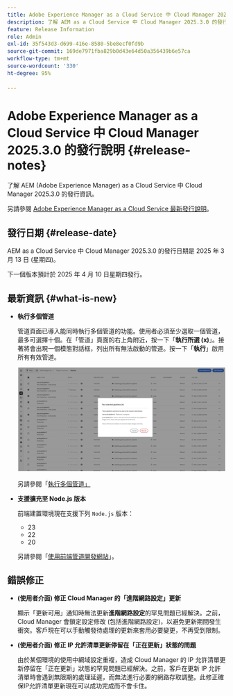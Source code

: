 ```yaml
---
title: Adobe Experience Manager as a Cloud Service 中 Cloud Manager 2025.3.0 的發行說明
description: 了解 AEM as a Cloud Service 中 Cloud Manager 2025.3.0 的發行資訊。
feature: Release Information
role: Admin
exl-id: 35f543d3-d699-416e-8580-5be8ecf0fd9b
source-git-commit: 169de7971fba829b0d43e64d50a356439b6e57ca
workflow-type: tm+mt
source-wordcount: '330'
ht-degree: 95%

---
```


# Adobe Experience Manager as a Cloud Service 中 Cloud Manager 2025.3.0 的發行說明 {#release-notes}

<!-- https://wiki.corp.adobe.com/display/DMSArchitecture/Cloud+Manager+2025.03.0+Release -->

了解 AEM (Adobe Experience Manager) as a Cloud Service 中 Cloud Manager 2025.3.0 的發行資訊。


另請參閱 [Adobe Experience Manager as a Cloud Service 最新發行說明](/help/release-notes/release-notes-cloud/release-notes-current.md)。

## 發行日期 {#release-date}

AEM as a Cloud Service 中 Cloud Manager 2025.3.0 的發行日期是 2025 年 3 月 13 日 (星期四)。

下一個版本預計於 2025 年 4 月 10 日星期四發行。

## 最新資訊 {#what-is-new}

* **執行多個管道**

  管道頁面已導入能同時執行多個管道的功能。使用者必須至少選取一個管道，最多可選擇十個。在「管道」頁面的右上角附近，按一下「**執行所選 (x)**」。接著將會出現一個模態對話框，列出所有無法啟動的管道。按一下「**執行**」啟用所有有效管道。

  ![執行所選管道對話框](/help/implementing/cloud-manager/release-notes/assets/run-selected-pipelines.png)

  另請參閱「[執行多個管道」](/help/implementing/cloud-manager/configuring-pipelines/managing-pipelines.md#run-multiple-pipelines)

* **支援擴充至 Node.js 版本**

  前端建置環境現在支援下列 `Node.js` 版本：

   * 23
   * 22
   * 20

  另請參閱「[使用前端管道開發網站](/help/implementing/developing/introduction/developing-with-front-end-pipelines.md#node-versions)」。<!-- CMGR-65307 -->

<!--
## Private beta program {#private-beta-program}

Be a part of Cloud Manager's private beta program and have a chance to test upcoming features. -->


## 錯誤修正

* **(使用者介面) 修正 Cloud Manager 的「進階網路設定」更新**

  顯示「更新可用」通知時無法更新&#x200B;**進階網路設定**&#x200B;的罕見問題已經解決。之前，Cloud Manager 會鎖定設定修改 (包括進階網路設定)，以避免更新期間發生衝突。客戶現在可以手動觸發待處理的更新來套用必要變更，不再受到限制。<!-- CMGR-65913 and CMGR-65788 -->

* **(使用者介面) 修正 IP 允許清單更新停留在「正在更新」狀態的問題**

  由於某個環境的使用中網域設定重複，造成 Cloud Manager 的 IP 允許清單更新停留在「正在更新」狀態的罕見問題已經解決。之前，客戶在更新 IP 允許清單時會遇到無限期的處理延遲，而無法進行必要的網路存取調整。此修正確保IP允許清單更新現在可以成功完成而不會卡住。<!-- CMGR-65786 -->




<!-- ## Known issues {#known-issues} -->
